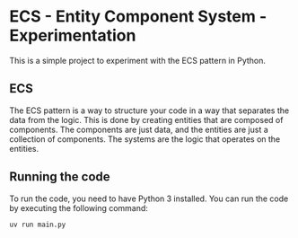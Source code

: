 # ECS - Entity Component System - Experimentation

This is a simple project to experiment with the ECS pattern in Python.

## ECS

The ECS pattern is a way to structure your code in a way that separates the data from the logic. This is done by creating entities that are composed of components. The components are just data, and the entities are just a collection of components. The systems are the logic that operates on the entities.

## Running the code

To run the code, you need to have Python 3 installed. You can run the code by executing the following command:

```bash
uv run main.py
```

